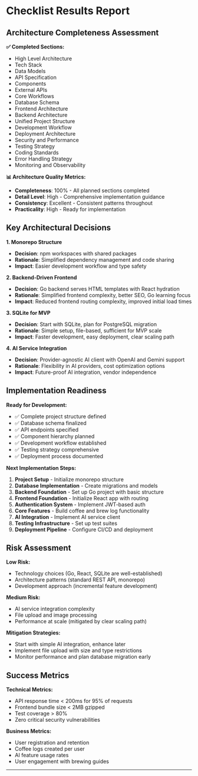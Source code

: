 # Checklist Results Report

## Architecture Completeness Assessment

**✅ Completed Sections:**
- High Level Architecture
- Tech Stack
- Data Models
- API Specification
- Components
- External APIs
- Core Workflows
- Database Schema
- Frontend Architecture
- Backend Architecture
- Unified Project Structure
- Development Workflow
- Deployment Architecture
- Security and Performance
- Testing Strategy
- Coding Standards
- Error Handling Strategy
- Monitoring and Observability

**📊 Architecture Quality Metrics:**
- **Completeness**: 100% - All planned sections completed
- **Detail Level**: High - Comprehensive implementation guidance
- **Consistency**: Excellent - Consistent patterns throughout
- **Practicality**: High - Ready for implementation

## Key Architectural Decisions

**1. Monorepo Structure**
- **Decision**: npm workspaces with shared packages
- **Rationale**: Simplified dependency management and code sharing
- **Impact**: Easier development workflow and type safety

**2. Backend-Driven Frontend**
- **Decision**: Go backend serves HTML templates with React hydration
- **Rationale**: Simplified frontend complexity, better SEO, Go learning focus
- **Impact**: Reduced frontend routing complexity, improved initial load times

**3. SQLite for MVP**
- **Decision**: Start with SQLite, plan for PostgreSQL migration
- **Rationale**: Simple setup, file-based, sufficient for MVP scale
- **Impact**: Faster development, easy deployment, clear scaling path

**4. AI Service Integration**
- **Decision**: Provider-agnostic AI client with OpenAI and Gemini support
- **Rationale**: Flexibility in AI providers, cost optimization options
- **Impact**: Future-proof AI integration, vendor independence

## Implementation Readiness

**Ready for Development:**
- ✅ Complete project structure defined
- ✅ Database schema finalized
- ✅ API endpoints specified
- ✅ Component hierarchy planned
- ✅ Development workflow established
- ✅ Testing strategy comprehensive
- ✅ Deployment process documented

**Next Implementation Steps:**
1. **Project Setup** - Initialize monorepo structure
2. **Database Implementation** - Create migrations and models
3. **Backend Foundation** - Set up Go project with basic structure
4. **Frontend Foundation** - Initialize React app with routing
5. **Authentication System** - Implement JWT-based auth
6. **Core Features** - Build coffee and brew log functionality
7. **AI Integration** - Implement AI service client
8. **Testing Infrastructure** - Set up test suites
9. **Deployment Pipeline** - Configure CI/CD and deployment

## Risk Assessment

**Low Risk:**
- Technology choices (Go, React, SQLite are well-established)
- Architecture patterns (standard REST API, monorepo)
- Development approach (incremental feature development)

**Medium Risk:**
- AI service integration complexity
- File upload and image processing
- Performance at scale (mitigated by clear scaling path)

**Mitigation Strategies:**
- Start with simple AI integration, enhance later
- Implement file upload with size and type restrictions
- Monitor performance and plan database migration early

## Success Metrics

**Technical Metrics:**
- API response time < 200ms for 95% of requests
- Frontend bundle size < 2MB gzipped
- Test coverage > 80%
- Zero critical security vulnerabilities

**Business Metrics:**
- User registration and retention
- Coffee logs created per user
- AI feature usage rates
- User engagement with brewing guides

---
